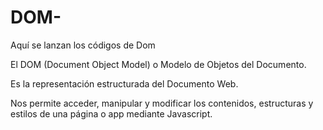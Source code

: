 # DOM-
Aquí se lanzan los códigos de Dom

El DOM (Document Object Model) o Modelo de Objetos del Documento.

Es la representación estructurada del Documento Web. 

Nos permite acceder, manipular y modificar los contenidos, estructuras
y estilos de una página o app mediante Javascript.


